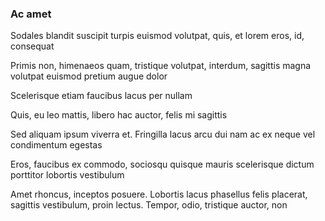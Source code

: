 ### Ac amet

Sodales blandit suscipit turpis euismod volutpat, quis, et lorem eros, id, consequat

Primis non, himenaeos quam, tristique volutpat, interdum, sagittis magna volutpat euismod pretium augue dolor

Scelerisque etiam faucibus lacus per nullam

Quis, eu leo mattis, libero hac auctor, felis mi sagittis

Sed aliquam ipsum viverra et. Fringilla lacus arcu dui nam ac ex neque vel condimentum egestas

Eros, faucibus ex commodo, sociosqu quisque mauris scelerisque dictum porttitor lobortis vestibulum

Amet rhoncus, inceptos posuere. Lobortis lacus phasellus felis placerat, sagittis vestibulum, proin lectus. Tempor, odio, tristique auctor, non


